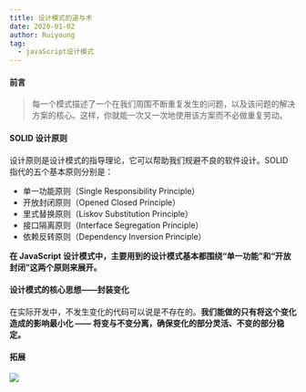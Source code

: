 ```yaml
---
title: 设计模式的道与术
date: 2020-01-02
author: Ruiyoung
tag:
  - javaScript设计模式
---
```


#### 前言

> 每一个模式描述了一个在我们周围不断重复发生的问题，以及该问题的解决方案的核心。这样，你就能一次又一次地使用该方案而不必做重复劳动。

#### SOLID 设计原则

设计原则是设计模式的指导理论，它可以帮助我们规避不良的软件设计。SOLID 指代的五个基本原则分别是：

- 单一功能原则（Single Responsibility Principle）
- 开放封闭原则（Opened Closed Principle）
- 里式替换原则（Liskov Substitution Principle）
- 接口隔离原则（Interface Segregation Principle）
- 依赖反转原则（Dependency Inversion Principle）

**在 JavaScript 设计模式中，主要用到的设计模式基本都围绕“单一功能”和“开放封闭”这两个原则来展开。**

#### 设计模式的核心思想——封装变化

在实际开发中，不发生变化的代码可以说是不存在的。**我们能做的只有将这个变化造成的影响最小化 —— 将变与不变分离，确保变化的部分灵活、不变的部分稳定。**

#### 拓展

![](/img/shejimoshi.png)
